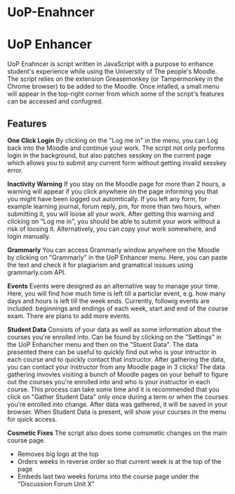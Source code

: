 # UoP-Enahncer

UoP Enhancer
==============
UoP Enahncer is script written in JavaScript with a purpose to enhance student's experience while using the University of The people's Moodle. The script relies on the extension Greasemonkey (or Tampermonkey in the Chrome browser) to be added to the Moodle. Once intalled, a small menu will appear in the top-right corner from which some of the script's features can be accessed and confugred.

Features
--------------
**One Click Login** By clicking on the "Log me in" in the menu, you can Log back into the Moodle and continue your work. The script not only performs login in the background, but also patches sesskey on the current page which allows you to submit any current form without getting invalid sesskey error.

**Inactivity Warning** If you stay on the Moodle page for more than 2 hours, a warning will appear if you click anywhere on the page informing you that you might have been logged out automtically. If you left any form, for example learning journal, forum reply, pm, for more than two hours, when submitting it, you will loose all your work. After getting this warning and clicking on "Log me in", you should be able to submit your work without a risk of loosing it. Alternatively, you can copy your work somewhere, and login manually.

**Grammarly** You can access Grammarly window anywhere on the Moodle by clicking on "Grammarly" in the UoP Enhancer menu. Here, you can paste the text and check it for plagiarism and gramatical isssues using grammarly.com API.

**Events** Events were designed as an alternative way to manage your time. Here, you will find how much time is left till a particlar event, e.g. how many days and hours is left till the week ends. Currently, followig events are included: beginnings and endings of each week, start and end of the course exam. There are plans to add more events.

**Student Data** Consists of your data as well as some information about the courses you're enrolled into. Can be found by clicking on the "Settings" in the UoP Enhancher menu and then on the "Stuent Data". The data presented there can be useful to quickly find out who is your intructor in each course and to quickly contact that instructor. After gathering the data, you can contact your instructor from any Moodle page in 3 clicks!
The data gathering invovles visiting a bunch of Moodle pages on your behalf to figure out the courses you're enrolled into and who is your instructor in each course. This process can take some time and it is recommended that you click on "Gather Student Data" only once during a term or when the courses you're enrolled into change. After data was gathered, it will be saved in your browser. When Student Data is present, will show your courses in the menu for quick access.

**Cosmetic Fixes** The script also does some comsmetic changes on the main course page.
 - Removes big logo at the top
 - Orders weeks in reverse order so that current week is at the top of the page
 - Embeds last two weeks forums into the course page under the "Discussion Forum Unit X"
